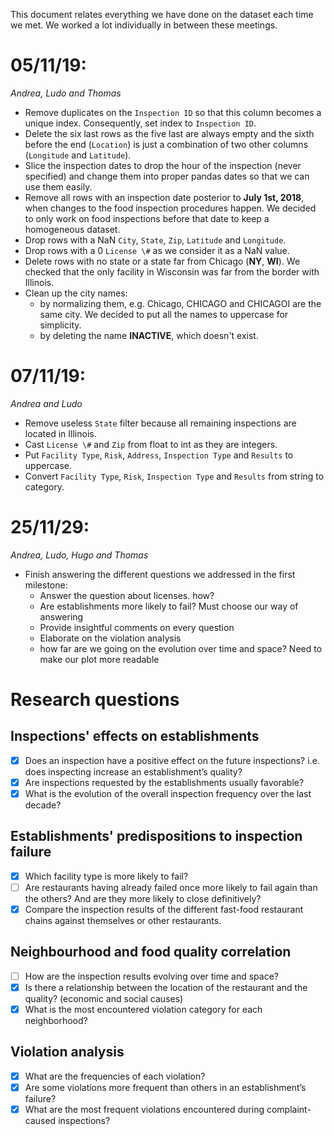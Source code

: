 This document relates everything we have done on the dataset each time we met.
We worked a lot individually in between these meetings.

# 05/11/19:
_Andrea, Ludo and Thomas_
* Remove duplicates on the `Inspection ID` so that this column becomes a unique index. Consequently, set index to `Inspection ID`.
* Delete the six last rows as the five last are always empty and the sixth before the end (`Location`) is just a combination of two other columns (`Longitude` and `Latitude`).
* Slice the inspection dates to drop the hour of the inspection (never specified) and change them into proper pandas dates so that we can use them easily.
* Remove all rows with an inspection date posterior to __July 1st, 2018__, when changes to the food inspection procedures happen. We decided to only work on food inspections before that date to keep a homogeneous dataset.
* Drop rows with a NaN `City`, `State`, `Zip`, `Latitude` and `Longitude`.
* Drop rows with a 0 `License \#` as we consider it as a NaN value.
* Delete rows with no state or a state far from Chicago (__NY__, __WI__). We checked that the only facility in Wisconsin was far from the border with Illinois.
* Clean up the city names:
  * by normalizing them, e.g. Chicago, CHICAGO and CHICAGOI are the same city. We decided to put all the names to uppercase for simplicity.
  * by deleting the name __INACTIVE__, which doesn't exist.

# 07/11/19:
_Andrea and Ludo_
* Remove useless `State` filter because all remaining inspections are located in Illinois.
* Cast `License \#` and `Zip` from float to int as they are integers.
* Put `Facility Type`, `Risk`, `Address`, `Inspection Type` and `Results` to uppercase.
* Convert `Facility Type`, `Risk`, `Inspection Type` and `Results` from string to category.

# 25/11/29:
_Andrea, Ludo, Hugo and Thomas_
* Finish answering the different questions we addressed in the first milestone:
    * Answer the question about licenses. how?
    * Are establishments more likely to fail? Must choose our way of answering
    * Provide insightful comments on every question
    * Elaborate on the violation analysis
    * how far are we going on the evolution over time and space? Need to make our plot more readable

# Research questions
## Inspections' effects on establishments
- [x] Does an inspection have a positive effect on the future inspections? i.e. does inspecting increase an establishment’s quality?
- [x] Are inspections requested by the establishments usually favorable?
- [x] What is the evolution of the overall inspection frequency over the last decade?

## Establishments' predispositions to inspection failure
- [x] Which facility type is more likely to fail?
- [ ] Are restaurants having already failed once more likely to fail again than the others? And are they more likely to close definitively?
- [x] Compare the inspection results of the different fast-food restaurant chains against themselves or other restaurants.

## Neighbourhood and food quality correlation
- [ ] How are the inspection results evolving over time and space?
- [x] Is there a relationship between the location of the restaurant and the quality? (economic and social causes)
- [x] What is the most encountered violation category for each neighborhood?

## Violation analysis
- [x] What are the frequencies of each violation?
- [x] Are some violations more frequent than others in an establishment’s failure?
- [x] What are the most frequent violations encountered during complaint-caused inspections?
